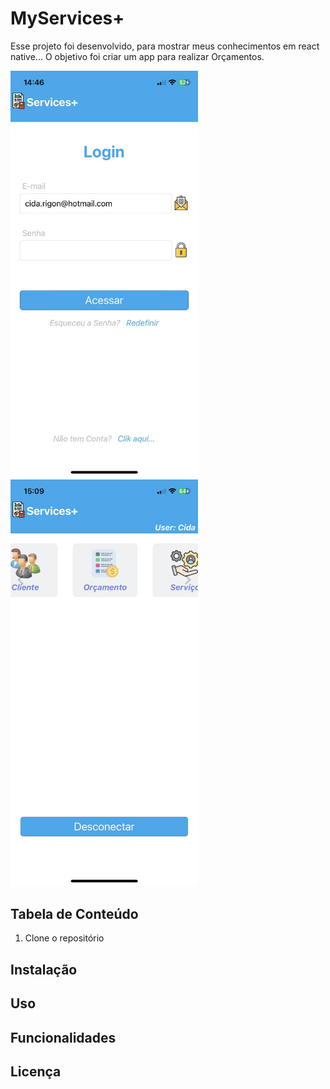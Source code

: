 # MyServices+

Esse projeto foi desenvolvido, para mostrar meus conhecimentos em react native...
O objetivo foi criar um app para realizar Orçamentos.

<img src="/src/assets/login.png" alt="Imagem de Exemplo" width="300"/>
<img src="/src/assets/homes.png" alt="Imagem de Exemplo" width="300"/>

## Tabela de Conteúdo

1. Clone o repositório

## Instalação
## Uso
## Funcionalidades
## Licença
